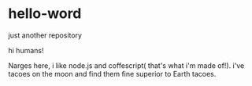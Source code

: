 # hello-word
just another repository


hi humans!

Narges here, i like node.js and coffescript( that's what i'm made of!).
i've tacoes on the moon and find them fine superior to Earth tacoes.
